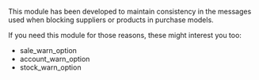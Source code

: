 This module has been developed to maintain consistency in the messages used when
blocking suppliers or products in purchase models.

If you need this module for those reasons, these might interest you too:

- sale_warn_option
- account_warn_option
- stock_warn_option

